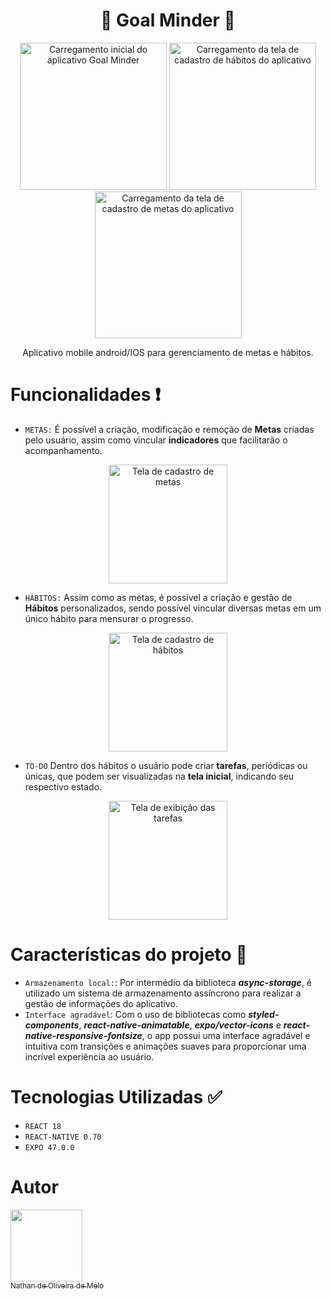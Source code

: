 <h1 align="center">
    🎯 Goal Minder 🎯
</h1>

<p align="center">
  <img src="https://github.com/Olieveira/GoalMinder/assets/107584427/3ffd038e-da2d-4064-a0bc-170f3cfa6f89" width=235 alt="Carregamento inicial do aplicativo Goal Minder">    

  <img src="https://github.com/Olieveira/GoalMinder/assets/107584427/3f83bda3-221c-4e13-ab22-4a0ae4a01f29" width=235 alt="Carregamento da tela de cadastro de hábitos do aplicativo">    

  <img src="https://github.com/Olieveira/GoalMinder/assets/107584427/4af1964c-8e46-4071-8790-f6501a84f67b" width=235 alt="Carregamento da tela de cadastro de metas do aplicativo">    
</p>
<p align="center">
Aplicativo mobile android/IOS para gerenciamento de metas e hábitos.
</p>

# Funcionalidades :exclamation:
 - `METAS:` É possível a criação, modificação e remoção de **Metas** criadas pelo usuário, assim como vincular **indicadores** que facilitarão o acompanhamento.
 <p align="center">
   <img src="https://github.com/Olieveira/GoalMinder/assets/107584427/87bdde9a-767f-4f86-8831-056a7dcd9583" width=190 alt="Tela de cadastro de metas">
  </p>

 - `HÁBITOS:` Assim como as metas, é possível a criação e gestão de **Hábitos** personalizados, sendo possível vincular diversas metas em um único hábito para mensurar o progresso.
 <p align="center">
   <img src="https://github.com/Olieveira/GoalMinder/assets/107584427/3241caa4-6913-46cf-87a2-fbc5af5eeb5a" width=190 alt="Tela de cadastro de hábitos">
 </p>

 - `TO-DO` Dentro dos hábitos o usuário pode criar **tarefas**, periódicas ou únicas, que podem ser visualizadas na **tela inicial**, indicando seu respectivo estado.
<p align="center">
   <img src="https://github.com/Olieveira/GoalMinder/assets/107584427/16880924-a0a2-467f-87e1-d7a7de7912a1" width=190 alt="Tela de exibição das tarefas">
 </p>

# Características do projeto :hammer:

 - `Armazenamento local:`: Por intermédio da biblioteca ***async-storage***, é utilizado um sistema de armazenamento assíncrono para realizar a gestão de informações do aplicativo.
 - `Interface agradável`: Com o uso de bibliotecas como ***styled-components***, ***react-native-animatable***, ***expo/vector-icons*** e ***react-native-responsive-fontsize***, o app possui uma interface agradável e intuitiva com transições e animações suaves para proporcionar uma incrível experiência ao usuário.

# Tecnologias Utilizadas :white_check_mark:

 - `REACT 18`
 - `REACT-NATIVE 0.70`
 - `EXPO 47.0.0`

# Autor

[<img src="https://user-images.githubusercontent.com/107584427/205271408-568fcb74-3afe-42b1-a16b-c53a3922bf86.jpg" width=115><br><sub>Nathan de Oliveira de Melo</sub>](https://github.com/Olieveira)
